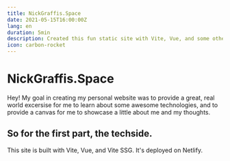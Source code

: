 ```yaml
---
title: NickGraffis.Space
date: 2021-05-15T16:00:00Z
lang: en
duration: 5min
description: Created this fun static site with Vite, Vue, and some other fun stuff.
icon: carbon-rocket
---
```


# NickGraffis.Space

Hey! My goal in creating my personal website was to provide a great, real world excersise for me to learn about some awesome technologies, and to provide a canvas for me to showcase a little about me and my thoughts.

## So for the first part, the techside.
This site is built with Vite, Vue, and Vite SSG. It's deployed on Netlify.